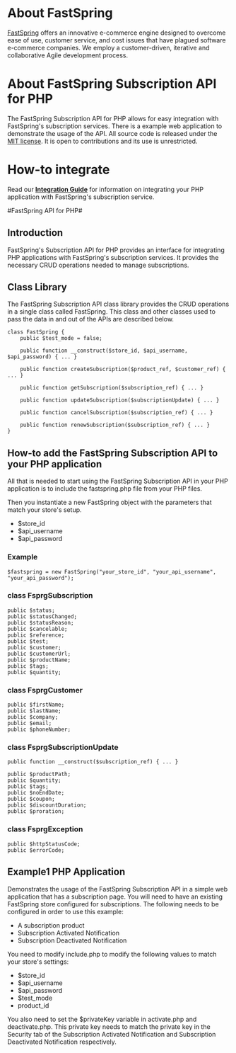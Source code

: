 <html>
<head>
<meta http-equiv="Content-type" content="text/html; charset=utf-8">
<title>Documentation FastSpring Subscription API for PHP</title>
</head>
<body>

# About FastSpring #
[FastSpring](http://www.fastspring.com) offers an innovative e-commerce engine designed to overcome ease of use, customer service, and cost issues that have plagued software e-commerce companies. We employ a customer-driven, iterative and collaborative Agile development process.

# About FastSpring Subscription API for PHP #

The FastSpring Subscription API for PHP allows for easy integration with FastSpring's subscription services. There is a example web application to demonstrate
the usage of the API. All source code is released under the [MIT license](License.txt). It is open to contributions and its use is unrestricted.

# How-to integrate

Read our **[Integration Guide](https://support.fastspring.com/entries/238642-integration-overview)** for information on integrating your PHP application with FastSpring's subscription service.

#FastSpring API for PHP#

## Introduction ##

FastSpring's Subscription API for PHP provides an interface for integrating PHP applications with FastSpring's subscription services.  It provides
the necessary CRUD operations needed to manage subscriptions.

## Class Library ##

The FastSpring Subscription API class library provides the CRUD operations in a single class called FastSpring. This class and other classes
used to pass the data in and out of the APIs are described below.

	class FastSpring {
		public $test_mode = false;
		
		public function __construct($store_id, $api_username, $api_password) { ... }
		
		public function createSubscription($product_ref, $customer_ref) { ... }
		
		public function getSubscription($subscription_ref) { ... }
		
		public function updateSubscription($subscriptionUpdate) { ... }
		
		public function cancelSubscription($subscription_ref) { ... }
		
		public function renewSubscription($subscription_ref) { ... }
	}

## How-to add the FastSpring Subscription API to your PHP application ##

All that is needed to start using the FastSpring Subscription API in your PHP application is to include
the fastspring.php file from your PHP files.

Then you instantiate a new FastSpring object with the parameters that match your store's setup.

* $store_id
* $api_username
* $api_password

### Example ###

	$fastspring = new FastSpring("your_store_id", "your_api_username", "your_api_password");

### class FsprgSubscription ###
	public $status;
	public $statusChanged;
	public $statusReason;
	public $cancelable;
	public $reference;
	public $test;
	public $customer;
	public $customerUrl;
	public $productName;
	public $tags;
	public $quantity;


### class FsprgCustomer ###
	public $firstName;
	public $lastName;
	public $company;
	public $email;
	public $phoneNumber;
	

### class FsprgSubscriptionUpdate ###
	public function __construct($subscription_ref) { ... }	

	public $productPath;
	public $quantity;
	public $tags;
	public $noEndDate;
	public $coupon;
	public $discountDuration;
	public $proration;


### class FsprgException ###
	public $httpStatusCode;
	public $errorCode;


## Example1 PHP Application ##

Demonstrates the usage of the FastSpring Subscription API in a simple web application that has a subscription page. 
You will need to have an existing FastSpring store configured for subscriptions.  The following needs to be 
configured in order to use this example:

* A subscription product
* Subscription Activated Notification
* Subscription Deactivated Notification

You need to modify include.php to modify the following values to match your store's settings:

* $store_id
* $api_username
* $api_password
* $test_mode
* product_id

You also need to set the $privateKey variable in activate.php and deactivate.php. This private key
needs to match the private key in the Security tab of the Subscription Activated Notification
and Subscription Deactivated Notification respectively.


</body></html>